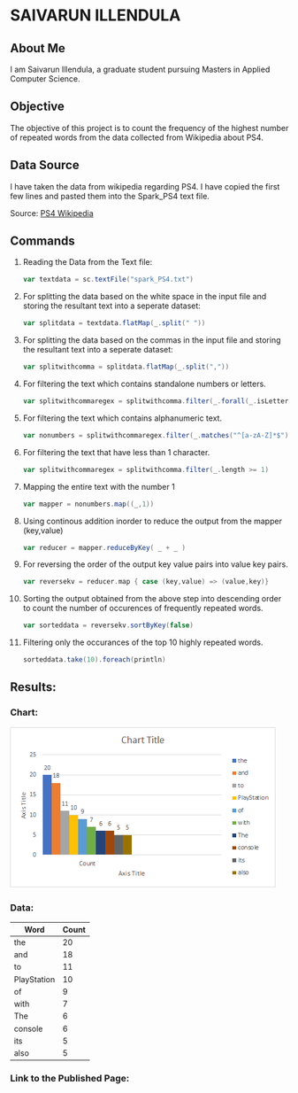 # SAIVARUN ILLENDULA

## About Me
I am Saivarun Illendula, a graduate student pursuing Masters in Applied Computer Science.
## Objective

The objective of this project is to count the frequency of the highest number of repeated words from the data collected from Wikipedia about PS4.

## Data Source

I have taken the data from wikipedia regarding PS4. I have copied the first few lines and pasted them into the Spark_PS4 text file.

Source: [PS4 Wikipedia](https://en.wikipediaorg/wiki/PlayStation)



## Commands

1. Reading the Data from the Text file:
    ```Scala
    var textdata = sc.textFile("spark_PS4.txt")
    ```

2. For splitting the data based on the white space in the input file and storing the resultant text into a seperate dataset:
    ```Scala
    var splitdata = textdata.flatMap(_.split(" "))
    ```

3.  For splitting the data based on the commas in the input file and storing the resultant text into a seperate dataset:
    ```Scala
    var splitwithcomma = splitdata.flatMap(_.split(","))
    ```

4. For filtering the text which contains standalone numbers or letters.
    ```Scala
    var splitwithcommaregex = splitwithcomma.filter(_.forall(_.isLetterOrDigit))
    ```

5. For filtering the text which contains alphanumeric text.
    ```Scala
    var nonumbers = splitwithcommaregex.filter(_.matches("^[a-zA-Z]*$"))
    ```
6. For filtering the text that have less than 1 character.
    ```Scala
    var splitwithcommaregex = splitwithcomma.filter(_.length >= 1)
    ```
6. Mapping the entire text with the number 1 
    ```Scala
    var mapper = nonumbers.map((_,1))
    ```

7. Using continous addition inorder to reduce the output from the mapper (key,value)  
    ```Scala
    var reducer = mapper.reduceByKey( _ + _ )
    ```

8. For reversing the order of the output key value pairs into value key pairs.
    ```Scala
    var reversekv = reducer.map { case (key,value) => (value,key)}
    ```

9. Sorting the output obtained from the above step into descending order to count the number of occurences of frequently repeated words.
    ```Scala
    var sorteddata = reversekv.sortByKey(false)
    ```

10. Filtering only the occurances of the top 10 highly repeated words.
    ```Scala
    sorteddata.take(10).foreach(println)
    ```
## Results:

### Chart:
<img src = "Images/WordCount.png" alt = "Word Count Chart">


### Data:

| Word        | Count |
|-------------|-------|
| the         | 20    |
| and         | 18    |
| to          | 11    |
| PlayStation | 10    |
| of          | 9     |
| with        | 7     |
| The         | 6     |
| console     | 6     |
| its         | 5     |
| also        | 5     |


### Link to the Published Page:
